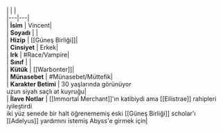 |  |  |<br>|---|---|<br>| **İsim** | Vincent|<br>| **Soyadı** | |<br>| **Hizip** | [[Güneş Birliği]]|<br>| **Cinsiyet** | Erkek|<br>| **Irk** | #Race/Vampire|<br>| **Sınıf** | |<br>| **Kütük** | [[Warbonter]]|<br>| **Münasebet** | #Münasebet/Müttefik|<br>| **Karakter Betimi** | 30 yaşlarında görünüyor<br>uzun siyah saçlı at kuyruğu|<br>| **İlave Notlar** | [[Immortal Merchant]]'ın katibiydi ama [[Eilistrae]] rahipleri iyileştirdi<br>iki yüz senede bir halt öğrenememiş eski [[Güneş Birliği]] scholar'ı<br>[[Adelyus]] yardımını istemiş Abyss'e girmek için|<br>